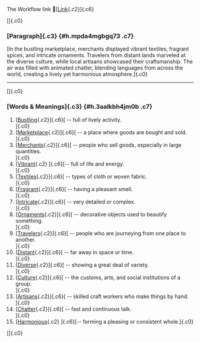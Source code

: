 The Workflow link
👏[[Link](https://www.google.com/url?q=http://www.google.com&sa=D&source=editors&ust=1761036016773859&usg=AOvVaw1rNywwt6rDeeEFNrKAZmjm){.c2}]{.c6}

[]{.c0}

### [Paragraph]{.c3} {#h.mpda4mgbgq73 .c7}

[In the bustling marketplace, merchants displayed vibrant textiles,
fragrant spices, and intricate ornaments. Travelers from distant lands
marveled at the diverse culture, while local artisans showcased their
craftsmanship. The air was filled with animated chatter, blending
languages from across the world, creating a lively yet harmonious
atmosphere.]{.c0}

------------------------------------------------------------------------

[]{.c0}

### [Words & Meanings]{.c3} {#h.3aalkbh4jm0b .c7}

1.  [[Bustling](https://www.google.com/url?q=http://www.google.com&sa=D&source=editors&ust=1761036016775130&usg=AOvVaw2IuJzqpE5vnkKAUyDzNA4E){.c2}]{.c6}[ --
    full of lively activity.\
    ]{.c0}
2.  [[Marketplace](https://www.google.com/url?q=http://www.google.com&sa=D&source=editors&ust=1761036016775505&usg=AOvVaw2NgPRga63HGbEbMTc3HQW9){.c2}]{.c6}[ --
    a place where goods are bought and sold.\
    ]{.c0}
3.  [[Merchants](https://www.google.com/url?q=http://www.google.com&sa=D&source=editors&ust=1761036016775754&usg=AOvVaw37lDy2PjBbkxvva_zAMfxO){.c2}]{.c6}[ --
    people who sell goods, especially in large quantities.\
    ]{.c0}
4.  [[Vibrant](https://www.google.com/url?q=http://www.google.com&sa=D&source=editors&ust=1761036016776048&usg=AOvVaw0-gzpdMVt-hvS42oSJwTDF){.c2}
    ]{.c6}[-- full of life and energy.\
    ]{.c0}
5.  [[Textiles](https://www.google.com/url?q=http://www.google.com&sa=D&source=editors&ust=1761036016776259&usg=AOvVaw26Gr6ZIHZGbCCKauULSX_i){.c2}]{.c6}[ --
    types of cloth or woven fabric.\
    ]{.c0}
6.  [[Fragrant](https://www.google.com/url?q=http://www.google.com&sa=D&source=editors&ust=1761036016776537&usg=AOvVaw2NNf8N29FNE9PDVlGblFFl){.c2}]{.c6}[ --
    having a pleasant smell.\
    ]{.c0}
7.  [[Intricate](https://www.google.com/url?q=http://www.google.com&sa=D&source=editors&ust=1761036016776758&usg=AOvVaw3REPNyfjIpfRuo8m347w5C){.c2}]{.c6}[ --
    very detailed or complex.\
    ]{.c0}
8.  [[Ornaments](https://www.google.com/url?q=http://www.google.com&sa=D&source=editors&ust=1761036016776959&usg=AOvVaw1YrVP6MEV7EP28X14dwsFk){.c2}]{.c6}[ --
    decorative objects used to beautify something.\
    ]{.c0}
9.  [[Travelers](https://www.google.com/url?q=http://www.google.com&sa=D&source=editors&ust=1761036016777224&usg=AOvVaw37GZW31nupgpHHynNIDFoN){.c2}]{.c6}[ --
    people who are journeying from one place to another.\
    ]{.c0}
10. [[Distant](https://www.google.com/url?q=http://www.google.com&sa=D&source=editors&ust=1761036016777498&usg=AOvVaw0pK_lr4UhJCkylKTdMQiSK){.c2}]{.c6}[ --
    far away in space or time.\
    ]{.c0}
11. [[Diverse](https://www.google.com/url?q=http://www.google.com&sa=D&source=editors&ust=1761036016777698&usg=AOvVaw3x7llWbDLu-ct2AAWl5o81){.c2}]{.c6}[ --
    showing a great deal of variety.\
    ]{.c0}
12. [[Culture](https://www.google.com/url?q=http://www.google.com&sa=D&source=editors&ust=1761036016777901&usg=AOvVaw12LbtRUcmmHdQc9brSs3_f){.c2}]{.c6}[ --
    the customs, arts, and social institutions of a group.\
    ]{.c0}
13. [[Artisans](https://www.google.com/url?q=http://www.google.com&sa=D&source=editors&ust=1761036016778191&usg=AOvVaw18PK3vm21_XZE6zXRlr06g){.c2}]{.c6}[ --
    skilled craft workers who make things by hand.\
    ]{.c0}
14. [[Chatter](https://www.google.com/url?q=http://www.google.com&sa=D&source=editors&ust=1761036016778471&usg=AOvVaw2Yz8KoUKgv3eRPGfpDMbl4){.c2}]{.c6}[ --
    fast and continuous talk.\
    ]{.c0}
15. [[Harmonious](https://www.google.com/url?q=http://www.google.com&sa=D&source=editors&ust=1761036016778685&usg=AOvVaw3VzVrfuzC771Umev-57HSo){.c2}
    ]{.c6}[-- forming a pleasing or consistent whole.]{.c0}

[]{.c0}
